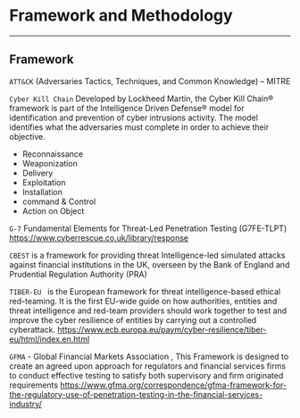 # Framework and Methodology

***

## Framework

`ATT&CK` (Adversaries Tactics, Techniques, and Common Knowledge) – MITRE

`Cyber Kill Chain` Developed by Lockheed Martin, the Cyber Kill Chain® framework is part of the Intelligence Driven Defense® model for identification and prevention of cyber intrusions activity. The model identifies what the adversaries must complete in order to achieve their objective.

* Reconnaissance 
* Weaponization
* Delivery
* Exploitation
* Installation
* command & Control
* Action on Object

`G-7` Fundamental Elements for Threat-Led Penetration Testing (G7FE-TLPT)
https://www.cyberrescue.co.uk/library/response

`CBEST` is a framework for providing threat Intelligence-led simulated attacks against financial institutions in the UK, overseen by the Bank of England and Prudential Regulation Authority (PRA)

`TIBER-EU ` is the European framework for threat intelligence-based ethical red-teaming. It is the first EU-wide guide on how authorities, entities and threat intelligence and red-team providers should work together to test and improve the cyber resilience of entities by carrying out a controlled cyberattack.
https://www.ecb.europa.eu/paym/cyber-resilience/tiber-eu/html/index.en.html

`GFMA` - Global Financial Markets 
Association  , This Framework is designed to create an agreed upon approach for regulators and financial services firms to conduct effective testing to satisfy both supervisory and firm originated requirements
https://www.gfma.org/correspondence/gfma-framework-for-the-regulatory-use-of-penetration-testing-in-the-financial-services-industry/
